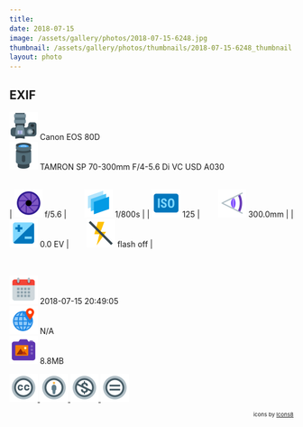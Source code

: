 ```yaml
---
title: ‎
date: 2018-07-15
image: /assets/gallery/photos/2018-07-15-6248.jpg
thumbnail: /assets/gallery/photos/thumbnails/2018-07-15-6248_thumbnail.jpg
layout: photo
---
```

<style>
  div.container {
    width: 100% !important;
    max-width: none !important;
  }
  img.main-img {
    height: auto !important;
    max-width: 100% !important;
    max-height: 100vh !important;
  }
  img.exif {
    width: 50px;
    height: 50px;
  }
</style>

## EXIF
<img src='/assets/images/icons/camera.png' class='exif'> Canon EOS 80D  
<img src='/assets/images/icons/lens.png' class='exif'> TAMRON SP 70-300mm F/4-5.6 Di VC USD A030
<br><br>

| <img src='/assets/images/icons/aperture.png' class='exif'> f/5.6 | &emsp;&emsp;<img src='/assets/images/icons/shutter-speed.png' class='exif'> 1/800s |
| <img src='/assets/images/icons/iso.png' class='exif'> 125 | &emsp;&emsp;<img src='/assets/images/icons/focal-length.png' class='exif'> 300.0mm |
| <img src='/assets/images/icons/exposure.png' class='exif'> 0.0 EV | &emsp;&emsp;<img src='/assets/images/icons/flash-off.png' class='exif'> flash off |

<br><br>
<img src='/assets/images/icons/calendar.png' class='exif'> 2018-07-15 20:49:05  
<img src='/assets/images/icons/location.png' class='exif'> N/A  
<img src='/assets/images/icons/image.png' class='exif'> 8.8MB

<a href='https://creativecommons.org/licenses/by-nc-nd/2.0/' class='no-underline'>
  <img src='/assets/images/icons/ccl/cc.png' class='exif'>
  <img src='/assets/images/icons/ccl/by.png' class='exif'>
  <img src='/assets/images/icons/ccl/nc.png' class='exif'>
  <img src='/assets/images/icons/ccl/nd.png' class='exif'>
</a>

<span style='float: right; font-size: 0.6rem'>icons by <a target="_blank" href="https://icons8.com">Icons8</a></span>
<br>